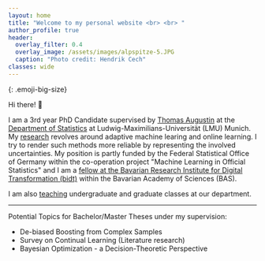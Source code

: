 ```yaml
---
layout: home
title: "Welcome to my personal website <br> <br> " 
author_profile: true
header:
  overlay_filter: 0.4
  overlay_image: /assets/images/alpspitze-5.JPG
  caption: "Photo credit: Hendrik Cech"
classes: wide
---
```

<style>
.emoji-big-size img {font-size: 8rem;}
</style>

{: .emoji-big-size}

Hi there! :wave: <br>


I am a 3rd year PhD Candidate supervised by [Thomas Augustin](https://scholar.google.de/citations?user=3N20m1kAAAAJ&hl=de) at the [Department of Statistics](https://www.statistik.uni-muenchen.de/index.html) at Ludwig-Maximilians-Universität (LMU) Munich. My [research](https://rodemann.github.io/_pages/research/) revolves around adaptive machine learing and online learning. I try to render such methods more reliable by representing the involved uncertainties. My position is partly funded by the Federal Statistical Office of Germany within the co-operation project "Machine Learning in Official Statistics" and I am a [fellow at the Bavarian Research Institute for Digital Transformation (bidt)](https://en.bidt.digital/person/julian-rodemann) within the Bavarian Academy of Sciences (BAS).

I am also [teaching](https://rodemann.github.io/_pages/teaching/) undergraduate and graduate classes at our department. 

---
Potential Topics for Bachelor/Master Theses under my supervision: 

* De-biased Boosting from Complex Samples
* Survey on Continual Learning (Literature research) 
* Bayesian Optimization - a Decision-Theoretic Perspective
 

